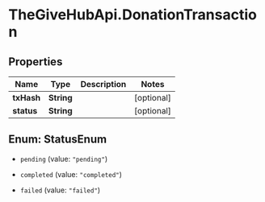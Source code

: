 # TheGiveHubApi.DonationTransaction

## Properties

Name | Type | Description | Notes
------------ | ------------- | ------------- | -------------
**txHash** | **String** |  | [optional] 
**status** | **String** |  | [optional] 



## Enum: StatusEnum


* `pending` (value: `"pending"`)

* `completed` (value: `"completed"`)

* `failed` (value: `"failed"`)




